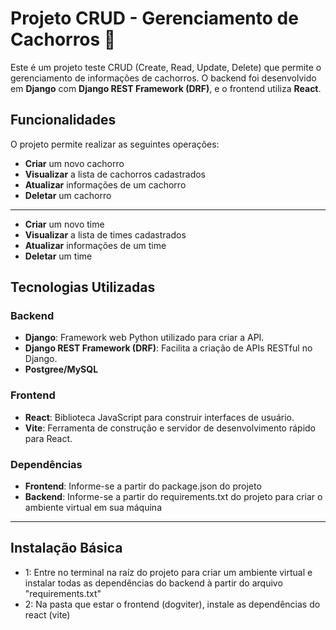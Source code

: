 # Projeto CRUD - Gerenciamento de Cachorros 🐶

Este é um projeto teste CRUD (Create, Read, Update, Delete) que permite o gerenciamento de informações de cachorros. O backend foi desenvolvido em **Django** com **Django REST Framework (DRF)**, e o frontend utiliza **React**.

## Funcionalidades

O projeto permite realizar as seguintes operações:

- **Criar** um novo cachorro
- **Visualizar** a lista de cachorros cadastrados
- **Atualizar** informações de um cachorro
- **Deletar** um cachorro

----------------------------------------

- **Criar** um novo time
- **Visualizar** a lista de times cadastrados
- **Atualizar** informações de um time
- **Deletar** um time

## Tecnologias Utilizadas

### Backend
- **Django**: Framework web Python utilizado para criar a API.
- **Django REST Framework (DRF)**: Facilita a criação de APIs RESTful no Django.
- **Postgree/MySQL**
  
### Frontend
- **React**: Biblioteca JavaScript para construir interfaces de usuário.
- **Vite**: Ferramenta de construção e servidor de desenvolvimento rápido para React.

### Dependências
- **Frontend**: Informe-se a partir do package.json do projeto
- **Backend**: Informe-se a partir do requirements.txt do projeto para criar o ambiente virtual em sua máquina

----------------------------------------

## Instalação Básica

- 1: Entre no terminal na raíz do projeto para criar um ambiente virtual e instalar todas as dependências do backend à partir do arquivo "requirements.txt"
- 2: Na pasta que estar o frontend (dogviter), instale as dependências do react (vite)
